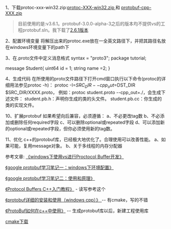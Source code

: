 1、下载protoc-xxx-win32.zip:[protoc-XXX-win32.zip
](https://github.com/protocolbuffers/protobuf/tags) 和 [protobuf-cpp-XXX.zip](https://github.com/protocolbuffers/protobuf/tags)

> 目前使用的是:v3.6.1。protobuf-3.0.0-alpha-3之后的版本均不提供vs的工程protobuf.sln。我下载了[2.6.1版本](https://github.com/protocolbuffers/protobuf/releases/tag/v2.6.1)
> 
2、配置环境变量
将解压出来的protoc.exe放在一全英文路径下，并把其路径名放在windows环境变量下的path下

3、在.proto文件中定义消息格式
syntax = "proto3";
package tutorial;

message Student{
    uint64 id = 1;
    string name =2;
}

4、生成代码
在所使用的proto文件路径下打开cmd窗口执行以下命令(protoc的详细用法参见protoc -h)：
protoc -I=$SRC_DIR --cpp_out=$DST_DIR $SRC_DIR/XXXX.proto，
例如：protoc student.proto --cpp_out=./，会生成下述文件：
student.pb.h：声明你生成的类的头文件。
student.pb.cc：你生成的类的实现文件。



10、扩展protobuf
如果希望向后兼容，必须遵循：
a、不必更改tag数
b、不必添加或删除任何required字段
c、可以删除optional或repeated字段
d、可以添加新的optional或repeated字段，但你必须使用新的tag数。

 
11、优化
c++的protobuf库，已经极大地优化了。合理使用可以改善性能。
a、如果可能，复用message对象。
b、关于多线程的内存分配器

参考文章:
[《windows下使用vs进行Proctocol Buffer开发》](https://www.cnblogs.com/ppzbty/p/5412014.html)

[《google protobuf学习笔记一：windows下环境配置》](https://blog.csdn.net/majianfei1023/article/details/45371743)

[《google protobuf学习笔记二：使用和原理》](https://blog.csdn.net/majianfei1023/article/details/45112415)

[《Protocol Buffers C++入门教程》](https://blog.csdn.net/K346K346/article/details/51754431) - 读写参考这个

[《protobuf详细的安装和使用（windows cpp）》  ](https://blog.csdn.net/program_anywhere/article/details/77365876)-- 有cmake，写的不错

[《ProtoBuf如何在c++中使用》](https://blog.csdn.net/qq_15267341/article/details/80107293) -- 生成protobuf库以后，新建工程使用库

[cmake下载](https://github.com/Kitware/CMake/releases/download/v3.13.4/cmake-3.13.4-win64-x64.msi)